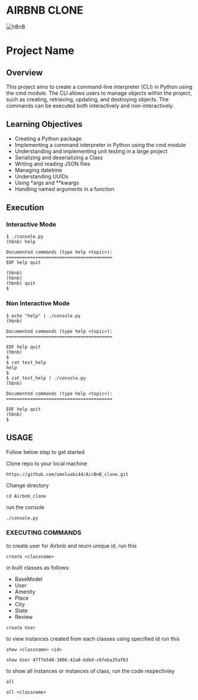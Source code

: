 # AIRBNB CLONE
![hBnB](https://github.com/omoluabi44/AirBnB_clone/assets/110730304/b6fde21a-1119-49b1-bb46-5dd77bb2a22c)

# Project Name

## Overview

This project aims to create a command-line interpreter (CLI) in Python using the cmd module. The CLI allows users to manage objects within the project, such as creating, retrieving, updating, and destroying objects. The commands can be executed both interactively and non-interactively.

## Learning Objectives

- Creating a Python package
- Implementing a command interpreter in Python using the cmd module
- Understanding and implementing unit testing in a large project
- Serializing and deserializing a Class
- Writing and reading JSON files
- Managing datetime
- Understanding UUIDs
- Using *args and **kwargs
- Handling named arguments in a function

## Execution

### Interactive Mode

```
$ ./console.py
(hbnb) help

Documented commands (type help <topic>):
========================================
EOF help quit

(hbnb)
(hbnb)
(hbnb) quit
$
```
### Non Interactive Mode
```
$ echo "help" | ./console.py
(hbnb)

Documented commands (type help <topic>):
========================================

EOF help quit
(hbnb)
$
$ cat test_help
help
$
$ cat test_help | ./console.py
(hbnb)

Documented commands (type help <topic>):
========================================

EOF help quit
(hbnb)
$
```
## USAGE
Follow below step to get started

Clone repo to your local machine
```
https://github.com/omoluabi44/AirBnB_clone.git
```

Change directory
```
cd Airbnb_clone
```

run the console
```
./console.py
```

### EXECUTING COMMANDS
to create user for Airbnb and reurn unique id, run this
```
create <classname>
```
in built classes as follows:
   - BaseModel
   - User
   - Amenity
   - Place
   - City
   - State
   - Review
```
create User
```

to view instances created from each classes using specified id run this
```
show <classname> <id>
```
```
show User 47f7e540-3806-42a8-bdbd-c6feba35af63
```

to show all instances or instances of class, run the code respectivley
```
all
```
```
all <classname>
```